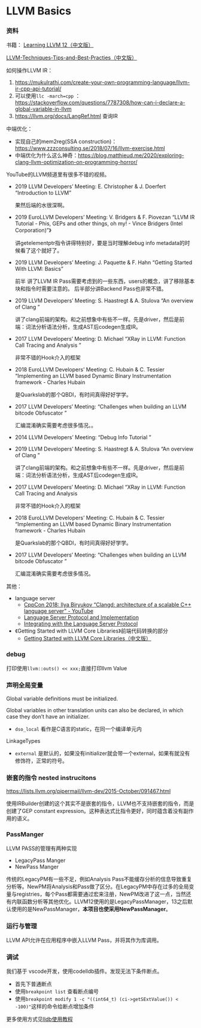# LLVM Basics

### 资料

书籍：
[Learning LLVM 12（中文版）](https://github.com/xiaoweiChen/Learn-LLVM-12)

[LLVM-Techniques-Tips-and-Best-Practies（中文版）](https://github.com/xiaoweiChen/LLVM-Techniques-Tips-and-Best-Practies)

如何操作LLVM IR：
1. https://mukulrathi.com/create-your-own-programming-language/llvm-ir-cpp-api-tutorial/
1. 可以使用`llc -march=cpp` ： https://stackoverflow.com/questions/7787308/how-can-i-declare-a-global-variable-in-llvm 
1. https://llvm.org/docs/LangRef.html 查询IR

中端优化：
- 实现自己的mem2reg(SSA construction)：https://www.zzzconsulting.se/2018/07/16/llvm-exercise.html
- 中端优化为什么这么神奇：https://blog.matthieud.me/2020/exploring-clang-llvm-optimization-on-programming-horror/

YouTube的LLVM频道里有很多不错的视频。
- 2019 LLVM Developers’ Meeting: E. Christopher & J. Doerfert “Introduction to LLVM” 
    
    果然后端的水很深啊。
- 2019 EuroLLVM Developers’ Meeting: V. Bridgers & F. Piovezan “LLVM IR Tutorial - Phis, GEPs and other things, oh my! - Vince Bridgers (Intel Corporation)”》
    
    讲getelementptr指令讲得特别好，要是当时理解debug info metadata的时候看了这个就好了。
- 2019 LLVM Developers’ Meeting: J. Paquette & F. Hahn “Getting Started With LLVM: Basics”
    
    前半 讲了LLVM IR Pass需要考虑到的一些东西，users的概念，讲了移除基本块和指令时需要注意的。 后半部分讲Backend Pass也非常不错。
- 2019 LLVM Developers’ Meeting: S. Haastregt & A. Stulova “An overview of Clang ”
    
    讲了clang前端的架构。和之前想象中有些不一样。先是driver，然后是前端：词法分析语法分析，生成AST后codegen生成IR。
- 2017 LLVM Developers’ Meeting: D. Michael “XRay in LLVM: Function Call Tracing and Analysis ” 
    
    非常不错的Hook介入的框架
- 2018 EuroLLVM Developers’ Meeting: C. Hubain & C. Tessier “Implementing an LLVM based Dynamic Binary Instrumentation framework  - Charles Hubain 
    
    是Quarkslab的那个QBDI，有时间真得好好学学。
- 2017 LLVM Developers’ Meeting: “Challenges when building an LLVM bitcode Obfuscator ” 
    
    汇编混淆确实需要考虑很多情况。。
- 2014 LLVM Developers’ Meeting: “Debug Info Tutorial ”
- 2019 LLVM Developers’ Meeting: S. Haastregt & A. Stulova “An overview of Clang ”
    
    讲了clang前端的架构。和之前想象中有些不一样。先是driver，然后是前端：词法分析语法分析，生成AST后codegen生成IR。
- 2017 LLVM Developers’ Meeting: D. Michael “XRay in LLVM: Function Call Tracing and Analysis
    
    非常不错的Hook介入的框架
- 2018 EuroLLVM Developers’ Meeting: C. Hubain & C. Tessier “Implementing an LLVM based Dynamic Binary Instrumentation framework  - Charles Hubain 
    
    是Quarkslab的那个QBDI，有时间真得好好学学。
- 2017 LLVM Developers’ Meeting: “Challenges when building an LLVM bitcode Obfuscator ” 
    
    汇编混淆确实需要考虑很多情况。

其他：
- language server
  - [CppCon 2018: Ilya Biryukov “Clangd: architecture of a scalable C++ language server” - YouTube](https://www.youtube.com/watch?v=5HIyAXj1YNQ)
  - [Language Server Protocol and Implementation](https://www.apress.com/br/book/9781484277911) 
  - [Integrating with the Language Server Protocol](https://www.oreilly.com/library/view/modern-vim/9781680506006/f_0057.xhtml) 
- 《Getting Started with LLVM Core Libraries》前端代码转换的部分
  - [Getting Started with LLVM Core Libraries（中文版）](https://getting-started-with-llvm-core-libraries-zh-cn.readthedocs.io/zh_CN/latest/)


### debug

打印使用`llvm::outs() << xxx;`直接打印llvm Value


### 声明全局变量

Global variable definitions must be initialized.

Global variables in other translation units can also be declared, in which case they don’t have an initializer.

- `dso_local` 看作是C语言的static，在同一个编译单元内

LinkageTypes
- `external` 是默认的，如果没有initializer就会带一个external，如果有就没有修饰符，正常的符号。

### 嵌套的指令 nested instrucitons

https://lists.llvm.org/pipermail/llvm-dev/2015-October/091467.html

使用IRBuilder创建的这个其实不是嵌套的指令，LLVM也不支持嵌套的指令，而是创建了GEP constant expression。这种表达式比指令更好，同时蕴含着没有副作用的语义。



### PassManger

LLVM PASS的管理有两种实现

- LegacyPass Manger
- NewPass Manger

传统的LegacyPM有一些不足，例如Analysis Pass不能缓存分析的信息导致重复分析等。NewPM将Analysis和Pass做了区分。在LegacyPM中存在过多的全局变量与registries，每个Pass都需要通过宏来注册，NewPM改进了这一点，当然还有内联函数分析等其他优化。LLVM12使用的是LegacyPassManager，13之后默认使用的是NewPassManager，**本项目也使采用NewPassManager**。

### 运行与管理

LLVM API允许在应用程序中嵌入LLVM Pass，并将其作为库调用。

### 调试

我们基于 vscode开发，使用codelldb插件。发现无法下条件断点。
- 首先下普通断点
- 使用`breakpoint list` 查看断点编号
- 使用`breakpoint modify 1 -c "((int64_t) (ci->getSExtValue()) < -100)"`这样的命令给断点增加条件

更多使用方式见[lldb使用教程](https://lldb.llvm.org/use/tutorial.html)
